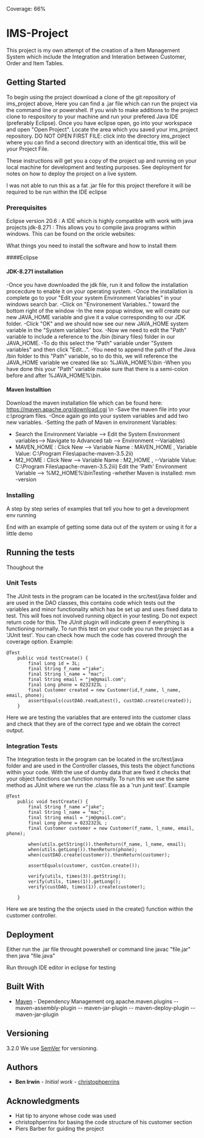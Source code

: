 Coverage: 66%

# IMS-Project

This project is my own attempt of the creation of a Item Management System which include the Integration and Interation between Customer, Order and Item Tables.

## Getting Started

To begin using the project download a clone of the git repository of ims_project above, Here you can find a .jar file which can run the project via the command line or powershell.
If you wish to make additions to the project clone to respository to your machine and run your prefered Java IDE (preferably Eclipse).
Once you have eclipse open, go into your workspace and open "Open Project". Locate the area which you saved your ims_project repository. DO NOT OPEN FIRST FILE: click into the directory ims_project where you can find a second directory with an identical title, this will be your Project File.

These instructions will get you a copy of the project up and running on your local machine for development and testing purposes. See deployment for notes on how to deploy the project on a live system.

I was not able to run this as a fat .jar file for this project therefore it will be required to be run within the IDE eclipse

### Prerequisites


Eclipse version 20.6 : A IDE which is highly compatible with work with java projects
jdk-8.271 : This allows you to compile java programs within windows. This can be found on the oricle websites:

What things you need to install the software and how to install them

####Eclipse

#### JDK-8.271 installation
-Once you have downloaded the jdk file, run it and follow the installation procecdure to enable it on your operating system.
-Once the installation is complete go to your "Edit your system Environment Variables" in your windows search bar.
-Click on "Environement Variables.." toward the bottom right of the window
-In the new popup window, we will create our new JAVA_HOME variable and give it a value corresponding to our JDK folder.
-Click "OK" and we should now see our new JAVA_HOME system variable in the "System variables" box.
-Now we need to edit the "Path" variable to include a reference to the /bin (binary files) folder in our JAVA_HOME.
-To do this select the "Path" variable under "System variables" and then click "Edit...".
-You need to append the path of the Java /bin folder to this "Path" variable, so to do this, we will reference the JAVA_HOME variable we created like so: %JAVA_HOME%\bin
-When you have done this your "Path" variable make sure that there is a semi-colon before and after %JAVA_HOME%\bin.

#### Maven Installtion
Download the maven installation file which can be found here: https://maven.apache.org/download.cgi \n
-Save the maven file into your c:\program files.
-Once again go into your system variables and add two new variables.
-Setting the path of Maven in environment Variables: 
- Search the Environment Variable --> Edit the System Environment variables--> Navigate to Advanced tab --> Environment --Variables)
- MAVEN_HOME : Click New --> Variable Name : MAVEN_HOME , Variable Value: C:\Program Files\apache-maven-3.5.2ii)
- M2_HOME : Click New --> Variable Name : M2_HOME , --Variable Value: C:\Program Files\apache-maven-3.5.2iii) Edit the 'Path' Environment Variable --> %M2_HOME%\binTesting -whether Maven is installed: mvn -version

### Installing

A step by step series of examples that tell you how to get a development env running

End with an example of getting some data out of the system or using it for a little demo

## Running the tests

Thoughout the 

### Unit Tests 
The JUnit tests in the program can be located in the src/test/java folder and are used in the DAO classes, this contains code which tests out the variables and minor functionality which has be set up and uses fixed data to test. This will foes not involved running object in your testing. Do not expect return code for this. The JUnit plugin will indicate green if everything is functioning normally. To run this test on your code you run the project as  a 'JUnit test'. You can check how much the code has covered through the coverage option. 
Example:
```
@Test
	public void testCreate() {
		final Long id = 3L;
		final String f_name ="jake";
		final String l_name = "mac";
		final String email = "jm@gmail.com";
		final Long phone = 0232323L ;
		final Customer created = new Customer(id,f_name, l_name, email, phone);
		assertEquals(custDAO.readLatest(), custDAO.create(created));
	}
```
Here we are testing the variables that are entered into the customer class and check that they are of the correct type and we obtain the correct output.

### Integration Tests 
The Integration tests in the program can be located in the src/test/java folder and are used in the Controller classes, this tests the object functions within your code. With the use of dumby data that are fixed it checks that your object functions can function normally. To run this we use the same method as JUnit where we run the .class file as a 'run junit test'.
Example
```
@Test
	public void testCreate() {
		final String f_name ="jake";
		final String l_name = "mac";
		final String email = "jm@gmail.com";
		final Long phone = 0232323L ;
		final Customer customer = new Customer(f_name, l_name, email, phone);
			
		when(utils.getString()).thenReturn(f_name, l_name, email);
		when(utils.getLong()).thenReturn(phone);
		when(custDAO.create(customer)).thenReturn(customer);

		assertEquals(customer, custCon.create());

		verify(utils, times(3)).getString();
		verify(utils, times(1)).getLong();
		verify(custDAO, times(1)).create(customer);
			
	}
```
Here we are testing the the onjects used in the create() function within the customer controller.

## Deployment
Either run the .jar file throught powershell or command line javac "file.jar" then java "file.java"

Run through IDE editor in eclipse for testing
## Built With

* [Maven](https://maven.apache.org/) - Dependency Management
  org.apache.maven.plugins
  -- maven-assembly-plugin
  -- maven-jar-plugin
  -- maven-deploy-plugin
  -- maven-jar-plugin
## Versioning
  3.2.0
We use [SemVer](http://semver.org/) for versioning.

## Authors

* **Ben Irwin** - *Initial work* - [christophperrins](https://github.com/christophperrins)


## Acknowledgments

* Hat tip to anyone whose code was used
* christophperrins for basing the code structure of his customer section
* Piers Barber for guiding the project
